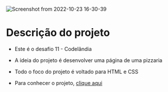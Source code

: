 ![Screenshot from 2022-10-23 16-30-39](https://user-images.githubusercontent.com/81364355/197413816-48cd9fd8-69a9-4cbe-b0f2-6b4b40178788.png)

# Descrição do projeto

- Este é o desafio 11 - Codelândia

- A ideia do projeto é desenvolver uma página de uma pizzaria

- Todo o foco do projeto é voltado para HTML e CSS

- Para conhecer o projeto, [clique aqui](https://codepen.io/wilsonsdr/full/poKzwEN)
